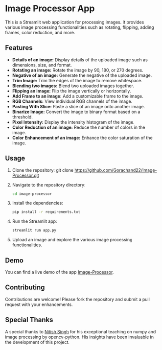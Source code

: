 # Image Processor App

This is a Streamlit web application for processing images. It provides various image processing functionalities such as rotating, flipping, adding frames, color reduction, and more.

## Features

- **Details of an image:** Display details of the uploaded image such as dimensions, size, and format.
- **Rotating an image:** Rotate the image by 90, 180, or 270 degrees.
- **Negative of an image:** Generate the negative of the uploaded image.
- **Trim Image:** Trim the edges of the image to remove whitespace.
- **Blending two images:** Blend two uploaded images together.
- **Flipping an image:** Flip the image vertically or horizontally.
- **Add Frame to an image:** Add a customizable frame to the image.
- **RGB Channels:** View individual RGB channels of the image.
- **Pasting With Slice:** Paste a slice of an image onto another image.
- **Binarize Image:** Convert the image to binary format based on a threshold.
- **Pixel Intensity:** Display the intensity histogram of the image.
- **Color Reduction of an image:** Reduce the number of colors in the image.
- **Color Enhancement of an image:** Enhance the color saturation of the image.

## Usage

1. Clone the repository:
    git clone <https://github.com/Gorachand22/Image-Processor.git>

2. Navigate to the repository directory:

    ```bash
    cd image-processor

3. Install the dependencies:

    ```bash
    pip install -r requirements.txt

4. Run the Streamlit app:

    ```bash
    streamlit run app.py

5. Upload an image and explore the various image processing functionalities.

## Demo

You can find a live demo of the app [Image-Processor](https://image-proceappr-eh35u6oypccdchdjp22vgg.streamlit.app/).

## Contributing

Contributions are welcome! Please fork the repository and submit a pull request with your enhancements.

## Special Thanks

A special thanks to [Nitish Singh](https://github.com/campusx-official) for his exceptional teaching on numpy and image processing by opencv-python. His insights have been invaluable in the development of this project.
